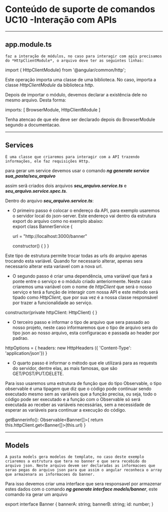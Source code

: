 # Conteúdo de suporte de comandos UC10 -Interação com APIs
-------------------------------------------------------------------------------

## app.module.ts

    faz a interação de módulos, no caso para interagir com apis precisamos do *HttpClientModule*, o arquivo deve ter as seguintes linhas:  

import { HttpClientModule} from '@angular/common/http';

Este operação importa uma classe de uma biblioteca. No caso, importa a classe *HttpClientModule* da biblioteca *http*.

Depois de importar o módulo, devemos declarar a existência dele no mesmo arquivo. Desta forma:  

 imports: [
   BrowserModule,
   HttpClientModule
]

Tenha atencao de que ele deve ser declarado depois do BrowserModule segundo a documentacao.

-------------------------------------------------------------------------------

## Services

    É uma classe que criaremos para interagir com a API trazendo informações, ele faz requisições Http.

para gerar um service devemos usar o comando *__ng generate service sua_pasta/seu_arquivo__*

assim serã criados dois arquivos *__seu_arquivo.service.ts__* e *__seu_arquivo.service.spec.ts__*.

Dentro do arquivo *__seu_arquivo.service.ts__*:

- O primeiro passo é colocar o endereço da API, para exemplo usaremos o servidor local do json-server. Este endereço vai dentro da estrutura export do arquivo como no exemplo abaixo:  
export class BannerService {

  url = "http://localhost:3000/banner"

  constructor() { }
}

Este tipo de estrutura permite trocar todas as urls do arquivo apenas trocando esta variável. Quando for necessario alterar, apenas sera necessario alterar esta variavel com a nova url.

- O segundo passo é criar uma dependência, uma variável que fará a ponte entre o serviço e o módulo criado anteriormente. Neste caso criaremos uma variável com o nome de *httpClient* que será o nosso serviço e terá a função de interagir com nossa API e este método será tipado como *HttpClient*, que por sua vez é a nossa classe responsável por trazer a funcionalidade ao serviço.

 constructor(private httpClient: HttpClient) { }

 - O terceiro passo e informar o tipo de arquivo que sera passado ao nosso projeto, neste caso informaremos que o tipo de arquivo sera do tipo json ao nosso arquivo, esta configuracao e passada ao header por padrao.  

  httpOptions = {
    headers: new HttpHeaders ({ 'Content-Type': 'application/json'})
  }  

  - O quarto passo é informar o método que ele utilizará para as requests do servidor, dentre elas, as mais famosas, que são GET/POST/PUT/DELETE.  

  Para isso usaremos uma estrutura de função que do tipo Observable, o tipo observable é uma tipagem que diz que o código pode continuar sendo executado mesmo sem as variáveis que a função precisa, ou seja, todo o código pode ser executado e a função com o Observable só será executada ao receber as variáveis necessárias, sem a necessidade de esperar as variáveis para continuar a execução do código.

  getBannerinfo(): Observable<Banner[]>{
    return this.httpClient.get<Banner[]>(this.url)
  }

-------------------------------------------------------------------------------

## Models

    A pasta models gera modelos de template, no caso deste exemplo criaremos a estrutura que tera no banner e que sera recebido do arquivo json. Neste arquivo devem ser declaradas as informacoes que serao pegas do arquivo json para que assim o angular reconheca o array que armazenara as informacoes do banner.

  Para isso devemos criar uma interface que sera responsavel por armazenar estes dados com o comando *__ng generate interface models/banner__*, este comando ira gerar um arquivo 

  export interface Banner {
   bannerA: string;
   bannerB: string;
   id: number;
}
























